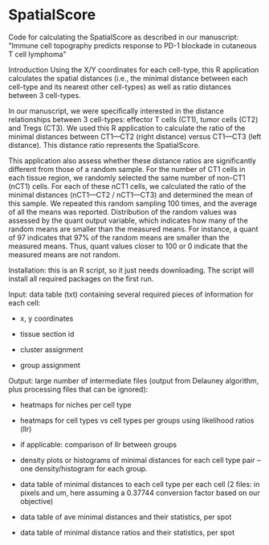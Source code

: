 # SpatialScore
Code for calculating the SpatialScore as described in our manuscript: "Immune cell topography predicts response to PD-1 blockade in cutaneous T cell lymphoma"

Introduction
Using the X/Y coordinates for each cell-type, this R application calculates the spatial distances (i.e., the minimal distance between each cell-type and its nearest other cell-types) as well as ratio distances between 3 cell-types.

In our manuscript, we were specifically interested in the distance relationships between 3 cell-types: effector T cells (CT1), tumor cells (CT2) and Tregs (CT3). We used this R application to calculate the ratio of the minimal distances between CT1—CT2 (right distance) versus CT1—CT3 (left distance). This distance ratio represents the SpatialScore.

This application also assess whether these distance ratios are significantly different from those of a random sample. For the number of CT1 cells in each tissue region, we randomly selected the same number of non-CT1 (nCT1) cells. For each of these nCT1 cells, we calculated the ratio of the minimal distances (nCT1—CT2 / nCT1—CT3) and determined the mean of this sample. We repeated this random sampling 100 times, and the average of all the means was reported. Distribution of the random values was assessed by the quant output variable, which indicates how many of the random means are smaller than the measured means. For instance, a quant of 97 indicates that 97% of the random means are smaller than the measured means. Thus, quant values closer to 100 or 0 indicate that the measured means are not random.

Installation: this is an R script, so it just needs downloading. The script will install all required packages on the first run.

Input: data table (txt) containing several required pieces of information for each cell:

  - x, y coordinates

  - tissue section id

  - cluster assignment

  - group assignment

Output: large number of intermediate files (output from Delauney algorithm, plus processing files that can be ignored):

  - heatmaps for niches per cell type

  - heatmaps for cell types vs cell types per groups using likelihood ratios (llr)
  
  - if applicable: comparison of llr between groups
  
  - density plots or histograms of minimal distances for each cell type pair – one density/histogram for each group.

  - data table of minimal distances to each cell type per each cell (2 files: in pixels and um, here assuming a 0.37744 conversion factor based on our objective)

  - data table of ave minimal distances and their statistics, per spot

  - data table of minimal distance ratios and their statistics, per spot
